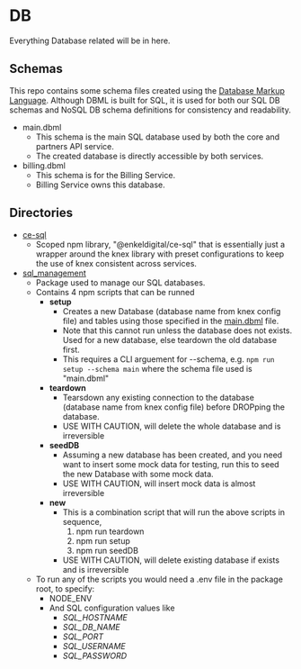 # DB
Everything Database related will be in here.


## Schemas
This repo contains some schema files created using the [Database Markup Language](https://www.dbml.org/docs/). Although DBML is built for SQL, it is used for both our SQL DB schemas and NoSQL DB schema definitions for consistency and readability.
- main.dbml
    - This schema is the main SQL database used by both the core and partners API service.
    - The created database is directly accessible by both services.
- billing.dbml
    - This schema is for the Billing Service.
    - Billing Service owns this database.


## Directories
- [ce-sql](./ce-sql)
    - Scoped npm library, "@enkeldigital/ce-sql" that is essentially just a wrapper around the knex library with preset configurations to keep the use of knex consistent across services.
- [sql_management](./sql_management)
    - Package used to manage our SQL databases.
    - Contains 4 npm scripts that can be runned
        - **setup**
            - Creates a new Database (database name from knex config file) and tables using those specified in the [main.dbml](./main.dbml) file.
            - Note that this cannot run unless the database does not exists. Used for a new database, else teardown the old database first.
            - This requires a CLI arguement for --schema, e.g. ```npm run setup --schema main``` where the schema file used is "main.dbml"
        - **teardown**
            - Tearsdown any existing connection to the database (database name from knex config file) before DROPping the database.
            - USE WITH CAUTION, will delete the whole database and is irreversible
        - **seedDB**
            - Assuming a new database has been created, and you need want to insert some mock data for testing, run this to seed the new Database with some mock data.
            - USE WITH CAUTION, will insert mock data is almost irreversible
        - **new**
            - This is a combination script that will run the above scripts in sequence,
                1. npm run teardown
                2. npm run setup
                3. npm run seedDB
            - USE WITH CAUTION, will delete existing database if exists and is irreversible
    - To run any of the scripts you would need a .env file in the package root, to specify:
        - NODE_ENV
        - And SQL configuration values like
            - *SQL_HOSTNAME*
            - *SQL_DB_NAME*
            - *SQL_PORT*
            - *SQL_USERNAME*
            - *SQL_PASSWORD*